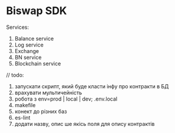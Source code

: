# Biswap SDK

Services:

1. Balance service
2. Log service
3. Exchange
4. BN service
5. Blockchain service

// todo: 
1. запускати скрипт, який буде класти інфу про контракти в БД
2. врахувати мультичейність
3. робота з env=prod | local | dev; .env.local
4. makefile
5. конект до різних баз
6. es-lint
7. додати назву, опис ше якісь поля для опису контрактів
